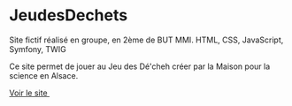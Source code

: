 # JeudesDechets
Site fictif réalisé en groupe, en 2ème de BUT MMI. HTML, CSS, JavaScript, Symfony, TWIG

Ce site permet de jouer au Jeu des Dé'cheh créer par la Maison pour la science en Alsace. 

<a href= "https://jeudesdechets.hoffmannc.etu.mmi-unistra.fr/">Voir le site </a>
<img src="">

